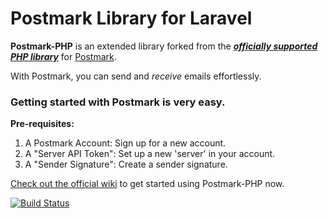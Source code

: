 # Postmark Library for Laravel

**Postmark-PHP** is an extended library forked from the [_**officially supported PHP library**_](https://github.com/wildbit/postmark-php) for [Postmark](http://postmarkapp.com).

With Postmark, you can send and _receive_ emails effortlessly.

### Getting started with Postmark is very easy.

**Pre-requisites:**  
1. A Postmark Account: Sign up for a new account.  
2. A "Server API Token": Set up a new 'server' in your account.  
3. A "Sender Signature": Create a sender signature.  

[Check out the official wiki](https://github.com/wildbit/postmark-php/wiki/Getting-Started) to get started using Postmark-PHP now.

[![Build Status](https://circleci.com/gh/wildbit/postmark-php.svg?style=shield)](https://circleci.com/gh/wildbit/postmark-php)
